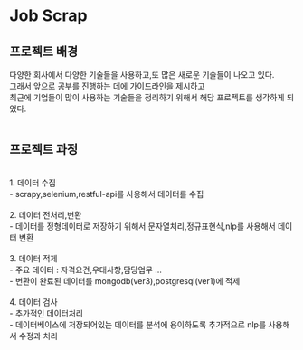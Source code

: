 # Job Scrap

## 프로젝트 배경
다양한 회사에서 다양한 기술들을 사용하고,또 많은 새로운 기술들이 나오고 있다. 
<br>
그래서 앞으로 공부를 진행하는 데에 가이드라인을 제시하고
<br>
최근에 기업들이 많이 사용하는 기술들을 정리하기 위해서 해당 프로젝트를 생각하게 되었다. 
<br><br>

## 프로젝트 과정 
<br>
1. 데이터 수집 <br>
   - scrapy,selenium,restful-api를 사용해서 데이터를 수집<br><br>
2. 데이터 전처리,변환<br>
   - 데이터를 정형데이터로 저장하기 위해서 문자열처리,정규표현식,nlp를 사용해서 데이터 변환<br><br>
3. 데이터 적제<br>
    - 주요 데이터 : 자격요건,우대사항,담당업무 ...<br>
    - 변환이 완료된 데이터를 mongodb(ver3),postgresql(ver1)에 적제<br><br>
4. 데이터 검사<br>
    - 추가적인 데이터처리<br>
    - 데이터베이스에 저장되어있는 데이터를 분석에 용이하도록 추가적으로 nlp를 사용해서 수정과 처리<br>
<br><br><br>




